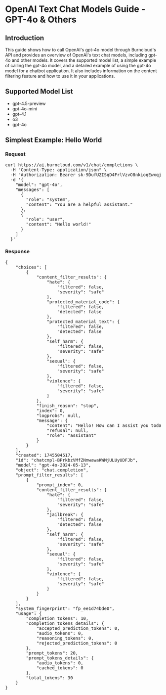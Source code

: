 # OpenAI Text Chat Models Guide - GPT-4o & Others

## Introduction
This guide shows how to call OpenAI's gpt-4o model through Burncloud's API and provides an overview of OpenAI's text chat models, including gpt-4o and other models. It covers the supported model list, a simple example of calling the gpt-4o model, and a detailed example of using the gpt-4o model for a chatbot application. It also includes information on the content filtering feature and how to use it in your applications.
 
## Supported Model List
- gpt-4.5-preview
- gpt-4o-mini
- gpt-4.1
- o3
- gpt-4o
  
## Simplest Example: Hello World


### Request
<pre class="markdown-custom-code">
curl https://ai.burncloud.com/v1/chat/completions \
  -H "Content-Type: application/json" \
  -H "Authorization: Bearer sk-9DufUZISqD4FrlVzvO8nkioqEwxqjPkJ2OLSAibs7d9OKJLe" \
  -d '{
    "model": "gpt-4o",
    "messages": [
      {
        "role": "system",
        "content": "You are a helpful assistant."
      },
      {
        "role": "user",
        "content": "Hello world!"
      }
    ]
  }'
</pre>

### Response
<pre class="markdown-custom-code">
{
    "choices": [
        {
            "content_filter_results": {
                "hate": {
                    "filtered": false,
                    "severity": "safe"
                },
                "protected_material_code": {
                    "filtered": false,
                    "detected": false
                },
                "protected_material_text": {
                    "filtered": false,
                    "detected": false
                },
                "self_harm": {
                    "filtered": false,
                    "severity": "safe"
                },
                "sexual": {
                    "filtered": false,
                    "severity": "safe"
                },
                "violence": {
                    "filtered": false,
                    "severity": "safe"
                }
            },
            "finish_reason": "stop",
            "index": 0,
            "logprobs": null,
            "message": {
                "content": "Hello! How can I assist you today?",
                "refusal": null,
                "role": "assistant"
            }
        }
    ],
    "created": 1745504517,
    "id": "chatcmpl-BPrkbzVMfZNmwawaKWMjULUyUDFJb",
    "model": "gpt-4o-2024-05-13",
    "object": "chat.completion",
    "prompt_filter_results": [
        {
            "prompt_index": 0,
            "content_filter_results": {
                "hate": {
                    "filtered": false,
                    "severity": "safe"
                },
                "jailbreak": {
                    "filtered": false,
                    "detected": false
                },
                "self_harm": {
                    "filtered": false,
                    "severity": "safe"
                },
                "sexual": {
                    "filtered": false,
                    "severity": "safe"
                },
                "violence": {
                    "filtered": false,
                    "severity": "safe"
                }
            }
        }
    ],
    "system_fingerprint": "fp_ee1d74bde0",
    "usage": {
        "completion_tokens": 10,
        "completion_tokens_details": {
            "accepted_prediction_tokens": 0,
            "audio_tokens": 0,
            "reasoning_tokens": 0,
            "rejected_prediction_tokens": 0
        },
        "prompt_tokens": 20,
        "prompt_tokens_details": {
            "audio_tokens": 0,
            "cached_tokens": 0
        },
        "total_tokens": 30
    }
}
</pre>
